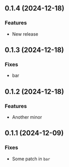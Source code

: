 ## 0.1.4 (2024-12-18)

### Features

- New release

## 0.1.3 (2024-12-18)

### Fixes

- bar

## 0.1.2 (2024-12-18)

### Features

- Another minor

## 0.1.1 (2024-12-09)

### Fixes

- Some patch in `bar`
